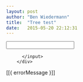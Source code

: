 ```yaml
---
layout: post
author: "Ben Wiedermann"
title:  "Tree test"
date:   2015-05-20 22:12:31
---
```


<!-- Based on: https://leanpub.com/D3-Tips-and-Tricks/read -->
<style>

  .node square {
    fill: #fff;
    stroke: steelblue;
    stroke-width: 3px;
  }

  .node text { 
    font: 14px sans-serif; 
    //font-weight: bold;
    fill: cornflowerblue;
  }

  .link {
    fill: none;
    stroke: peachpuff;
    stroke-width: 2px;
  }
  
</style>
 
<!-- load the d3.js library --> 
<script src="http://d3js.org/d3.v3.min.js"></script>
<script src="https://ajax.googleapis.com/ajax/libs/angularjs/1.3.14/angular.min.js"></script>
<script src="/js/lambda-editor.js"></script>
<script src="/js/lambda-parser.js"></script>
<script src="/js/lambda-trees.js"></script>

<div ng-app="lambdaTreesApp" ng-controller="VisController">
  <div id="text-entry">
          <input id="expression" 
                 type="text" 
                 ng-model="expression"
                 ng-change="displayExpression();">
            
          </input>
        </div>

  <div id="messages" role="alert" ng-show="errorMessage">
      [[{ errorMessage }]]
  </div>

  <div id="tree-vis">
    
  </div>
</div>

<div id="tree1">
<script>
  drawLambdaExpression('#tree1', "(λx.(λf.(λq.(f 0) 2) λa.x) 1)");
</script>
</div>
